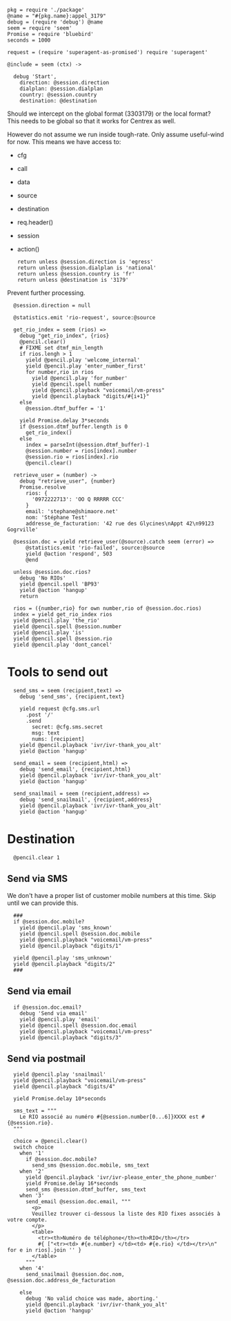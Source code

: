     pkg = require './package'
    @name = "#{pkg.name}:appel_3179"
    debug = (require 'debug') @name
    seem = require 'seem'
    Promise = require 'bluebird'
    seconds = 1000

    request = (require 'superagent-as-promised') require 'superagent'

    @include = seem (ctx) ->

      debug 'Start',
        direction: @session.direction
        dialplan: @session.dialplan
        country: @session.country
        destination: @destination

Should we intercept on the global format (3303179) or the local format?
This needs to be global so that it works for Centrex as well.

However do not assume we run inside tough-rate. Only assume useful-wind for now. This means we have access to:
- cfg
- call
- data
- source
- destination
- req.header()
- session
- action()

      return unless @session.direction is 'egress'
      return unless @session.dialplan is 'national'
      return unless @session.country is 'fr'
      return unless @destination is '3179'

Prevent further processing.

      @session.direction = null

      @statistics.emit 'rio-request', source:@source

      get_rio_index = seem (rios) =>
        debug "get_rio_index", {rios}
        @pencil.clear()
        # FIXME set dtmf_min_length
        if rios.lengh > 1
          yield @pencil.play 'welcome_internal'
          yield @pencil.play 'enter_number_first'
          for number,rio in rios
            yield @pencil.play 'for_number'
            yield @pencil.spell number
            yield @pencil.playback "voicemail/vm-press"
            yield @pencil.playback "digits/#{i+1}"
        else
          @session.dtmf_buffer = '1'

        yield Promise.delay 3*seconds
        if @session.dtmf_buffer.length is 0
          get_rio_index()
        else
          index = parseInt(@session.dtmf_buffer)-1
          @session.number = rios[index].number
          @session.rio = rios[index].rio
          @pencil.clear()

      retrieve_user = (number) ->
        debug "retrieve_user", {number}
        Promise.resolve
          rios: {
            '0972222713': 'OO Q RRRRR CCC'
          }
          email: 'stephane@shimaore.net'
          nom: 'Stéphane Test'
          addresse_de_facturation: '42 rue des Glycines\nAppt 42\n99123 Gogrville'

      @session.doc = yield retrieve_user(@source).catch seem (error) =>
          @statistics.emit 'rio-failed', source:@source
          yield @action 'respond', 503
          @end

      unless @session.doc.rios?
        debug 'No RIOs'
        yield @pencil.spell 'BP93'
        yield @action 'hangup'
        return

      rios = ({number,rio} for own number,rio of @session.doc.rios)
      index = yield get_rio_index rios
      yield @pencil.play 'the_rio'
      yield @pencil.spell @session.number
      yield @pencil.play 'is'
      yield @pencil.spell @session.rio
      yield @pencil.play 'dont_cancel'


Tools to send out
=================

      send_sms = seem (recipient,text) =>
        debug 'send_sms', {recipient,text}

        yield request @cfg.sms.url
          .post '/'
          .send
            secret: @cfg.sms.secret
            msg: text
            nums: [recipient]
        yield @pencil.playback 'ivr/ivr-thank_you_alt'
        yield @action 'hangup'

      send_email = seem (recipient,html) =>
        debug 'send_email', {recipient,html}
        yield @pencil.playback 'ivr/ivr-thank_you_alt'
        yield @action 'hangup'

      send_snailmail = seem (recipient,address) =>
        debug 'send_snailmail', {recipient,address}
        yield @pencil.playback 'ivr/ivr-thank_you_alt'
        yield @action 'hangup'


Destination
===========

      @pencil.clear 1

Send via SMS
------------

We don't have a proper list of customer mobile numbers at this time. Skip until we can provide this.

      ###
      if @session.doc.mobile?
        yield @pencil.play 'sms_known'
        yield @pencil.spell @session.doc.mobile
        yield @pencil.playback "voicemail/vm-press"
        yield @pencil.playback "digits/1"

      yield @pencil.play 'sms_unknown'
      yield @pencil.playback "digits/2"
      ###

Send via email
--------------

      if @session.doc.email?
        debug 'Send via email'
        yield @pencil.play 'email'
        yield @pencil.spell @session.doc.email
        yield @pencil.playback "voicemail/vm-press"
        yield @pencil.playback "digits/3"

Send via postmail
-----------------

      yield @pencil.play 'snailmail'
      yield @pencil.playback "voicemail/vm-press"
      yield @pencil.playback "digits/4"

      yield Promise.delay 10*seconds

      sms_text = """
        Le RIO associé au numéro #{@session.number[0...6]}XXXX est #{@session.rio}.
      """

      choice = @pencil.clear()
      switch choice
        when '1'
          if @session.doc.mobile?
            send_sms @session.doc.mobile, sms_text
        when '2'
          yield @pencil.playback 'ivr/ivr-please_enter_the_phone_number'
          yield Promise.delay 16*seconds
          send_sms @session.dtmf_buffer, sms_text
        when '3'
          send_email @session.doc.email, """
            <p>
            Veuillez trouver ci-dessous la liste des RIO fixes associés à votre compte.
            </p>
            <table>
              <tr><th>Numéro de téléphone</th><th>RIO</th></tr>
              #{ ["<tr><td> #{e.number} </td><td> #{e.rio} </td></tr>\n" for e in rios].join '' }
            </table>
          """
        when '4'
          send_snailmail @session.doc.nom, @session.doc.address_de_facturation

        else
          debug 'No valid choice was made, aborting.'
          yield @pencil.playback 'ivr/ivr-thank_you_alt'
          yield @action 'hangup'
